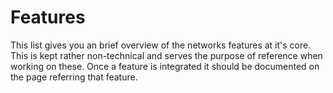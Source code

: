 # Features

This list gives you an brief overview of the networks features at it's core. This is kept rather non-technical and serves the purpose of reference when working on these. Once a feature is integrated it should be documented on the page referring that feature.

